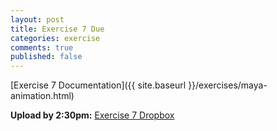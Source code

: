 ```yaml
---
layout: post
title: Exercise 7 Due
categories: exercise
comments: true
published: false
---
```


[Exercise 7 Documentation]({{ site.baseurl }}/exercises/maya-animation.html)

**Upload by 2:30pm:** [Exercise 7 Dropbox](https://psu.box.com/signup/collablink/d_6058207793/1162b1102a93c2)
